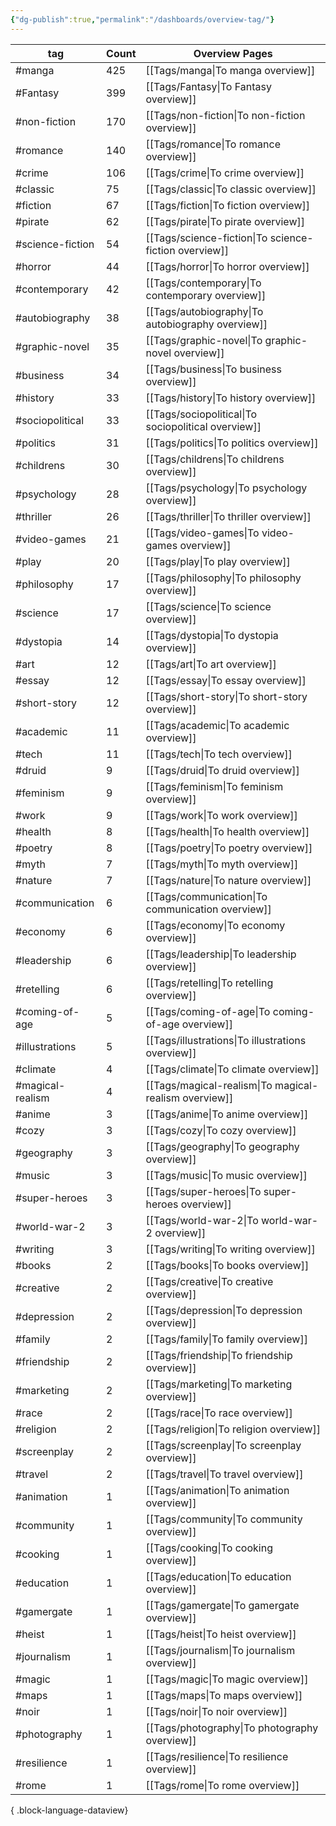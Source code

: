 ```yaml
---
{"dg-publish":true,"permalink":"/dashboards/overview-tag/"}
---
```



| tag              | Count | Overview Pages                                        |
| ---------------- | ----- | ----------------------------------------------------- |
| #manga           | 425   | [[Tags/manga\|To manga overview]]                     |
| #Fantasy         | 399   | [[Tags/Fantasy\|To Fantasy overview]]                 |
| #non-fiction     | 170   | [[Tags/non-fiction\|To non-fiction overview]]         |
| #romance         | 140   | [[Tags/romance\|To romance overview]]                 |
| #crime           | 106   | [[Tags/crime\|To crime overview]]                     |
| #classic         | 75    | [[Tags/classic\|To classic overview]]                 |
| #fiction         | 67    | [[Tags/fiction\|To fiction overview]]                 |
| #pirate          | 62    | [[Tags/pirate\|To pirate overview]]                   |
| #science-fiction | 54    | [[Tags/science-fiction\|To science-fiction overview]] |
| #horror          | 44    | [[Tags/horror\|To horror overview]]                   |
| #contemporary    | 42    | [[Tags/contemporary\|To contemporary overview]]       |
| #autobiography   | 38    | [[Tags/autobiography\|To autobiography overview]]     |
| #graphic-novel   | 35    | [[Tags/graphic-novel\|To graphic-novel overview]]     |
| #business        | 34    | [[Tags/business\|To business overview]]               |
| #history         | 33    | [[Tags/history\|To history overview]]                 |
| #sociopolitical  | 33    | [[Tags/sociopolitical\|To sociopolitical overview]]   |
| #politics        | 31    | [[Tags/politics\|To politics overview]]               |
| #childrens       | 30    | [[Tags/childrens\|To childrens overview]]             |
| #psychology      | 28    | [[Tags/psychology\|To psychology overview]]           |
| #thriller        | 26    | [[Tags/thriller\|To thriller overview]]               |
| #video-games     | 21    | [[Tags/video-games\|To video-games overview]]         |
| #play            | 20    | [[Tags/play\|To play overview]]                       |
| #philosophy      | 17    | [[Tags/philosophy\|To philosophy overview]]           |
| #science         | 17    | [[Tags/science\|To science overview]]                 |
| #dystopia        | 14    | [[Tags/dystopia\|To dystopia overview]]               |
| #art             | 12    | [[Tags/art\|To art overview]]                         |
| #essay           | 12    | [[Tags/essay\|To essay overview]]                     |
| #short-story     | 12    | [[Tags/short-story\|To short-story overview]]         |
| #academic        | 11    | [[Tags/academic\|To academic overview]]               |
| #tech            | 11    | [[Tags/tech\|To tech overview]]                       |
| #druid           | 9     | [[Tags/druid\|To druid overview]]                     |
| #feminism        | 9     | [[Tags/feminism\|To feminism overview]]               |
| #work            | 9     | [[Tags/work\|To work overview]]                       |
| #health          | 8     | [[Tags/health\|To health overview]]                   |
| #poetry          | 8     | [[Tags/poetry\|To poetry overview]]                   |
| #myth            | 7     | [[Tags/myth\|To myth overview]]                       |
| #nature          | 7     | [[Tags/nature\|To nature overview]]                   |
| #communication   | 6     | [[Tags/communication\|To communication overview]]     |
| #economy         | 6     | [[Tags/economy\|To economy overview]]                 |
| #leadership      | 6     | [[Tags/leadership\|To leadership overview]]           |
| #retelling       | 6     | [[Tags/retelling\|To retelling overview]]             |
| #coming-of-age   | 5     | [[Tags/coming-of-age\|To coming-of-age overview]]     |
| #illustrations   | 5     | [[Tags/illustrations\|To illustrations overview]]     |
| #climate         | 4     | [[Tags/climate\|To climate overview]]                 |
| #magical-realism | 4     | [[Tags/magical-realism\|To magical-realism overview]] |
| #anime           | 3     | [[Tags/anime\|To anime overview]]                     |
| #cozy            | 3     | [[Tags/cozy\|To cozy overview]]                       |
| #geography       | 3     | [[Tags/geography\|To geography overview]]             |
| #music           | 3     | [[Tags/music\|To music overview]]                     |
| #super-heroes    | 3     | [[Tags/super-heroes\|To super-heroes overview]]       |
| #world-war-2     | 3     | [[Tags/world-war-2\|To world-war-2 overview]]         |
| #writing         | 3     | [[Tags/writing\|To writing overview]]                 |
| #books           | 2     | [[Tags/books\|To books overview]]                     |
| #creative        | 2     | [[Tags/creative\|To creative overview]]               |
| #depression      | 2     | [[Tags/depression\|To depression overview]]           |
| #family          | 2     | [[Tags/family\|To family overview]]                   |
| #friendship      | 2     | [[Tags/friendship\|To friendship overview]]           |
| #marketing       | 2     | [[Tags/marketing\|To marketing overview]]             |
| #race            | 2     | [[Tags/race\|To race overview]]                       |
| #religion        | 2     | [[Tags/religion\|To religion overview]]               |
| #screenplay      | 2     | [[Tags/screenplay\|To screenplay overview]]           |
| #travel          | 2     | [[Tags/travel\|To travel overview]]                   |
| #animation       | 1     | [[Tags/animation\|To animation overview]]             |
| #community       | 1     | [[Tags/community\|To community overview]]             |
| #cooking         | 1     | [[Tags/cooking\|To cooking overview]]                 |
| #education       | 1     | [[Tags/education\|To education overview]]             |
| #gamergate       | 1     | [[Tags/gamergate\|To gamergate overview]]             |
| #heist           | 1     | [[Tags/heist\|To heist overview]]                     |
| #journalism      | 1     | [[Tags/journalism\|To journalism overview]]           |
| #magic           | 1     | [[Tags/magic\|To magic overview]]                     |
| #maps            | 1     | [[Tags/maps\|To maps overview]]                       |
| #noir            | 1     | [[Tags/noir\|To noir overview]]                       |
| #photography     | 1     | [[Tags/photography\|To photography overview]]         |
| #resilience      | 1     | [[Tags/resilience\|To resilience overview]]           |
| #rome            | 1     | [[Tags/rome\|To rome overview]]                       |

{ .block-language-dataview}